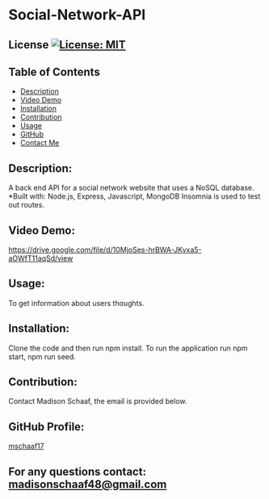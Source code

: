 # Social-Network-API
## License [![License: MIT](https://img.shields.io/badge/License-MIT-yellow.svg)](https://opensource.org/licenses/MIT)
## Table of Contents
* [Description](#description)
* [Video Demo](#video-demo)
* [Installation](#installation)
* [Contribution](#contribution)
* [Usage](#usage)
* [GitHub](#github-profile)
* [Contact Me](#for-any-questions-contact)

## Description:
A back end API for a social network website that uses a NoSQL database.
*Built with: Node.js, Express, Javascript, MongoDB
Insomnia is used to test out routes.

## Video Demo:
https://drive.google.com/file/d/10MjoSes-hrBWA-JKvxa5-aOWfT11aqSd/view



## Usage:
To get information about users thoughts.

## Installation:
Clone the code and then run npm install. 
To run the application run npm start, npm run seed.

## Contribution:
Contact Madison Schaaf, the email is provided below.

## GitHub Profile:
[mschaaf17](https://github.com/mschaaf17)
## For any questions contact: madisonschaaf48@gmail.com
